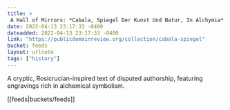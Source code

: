 ```yaml
---
title: > 
 A Hall of Mirrors: *Cabala, Spiegel Der Kunst Und Natur, In Alchymia* (1615) 
date: 2022-04-13 23:17:33 -0400
dateadded: 2022-04-13 23:17:33 -0400
link: "https://publicdomainreview.org/collection/cabala-spiegel"
bucket: feeds
layout: urlnote
tags: ["history"]
--- 
```

A cryptic, Rosicrucian-inspired text of disputed authorship, featuring engravings rich in alchemical symbolism.
 <!-- end excerpt --> 
<div class='bucket'>[[feeds|buckets/feeds]]</div> 
